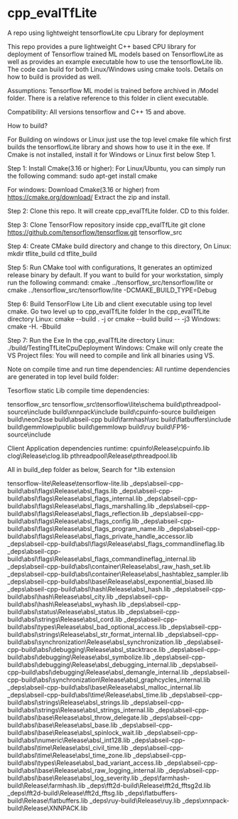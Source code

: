# cpp_evalTfLite
A repo using lightweight tensorflowLite cpu Library for deployment

This repo provides a pure lightweight C++ based CPU library for deployment of Tensorflow trained ML models based on TensorflowLite as well as provides an example executable how to use the tensorflowLite lib. The code can build for both Linux/Windows using cmake tools. Details on how to build is provided as well. 

Assumptions:
Tensorflow ML model is trained before archived in /Model folder. There is a relative reference to this folder in client executable.

Compatibility: All versions tensorflow and C++ 15 and above.

How to build?

For Building on windows or Linux just use the top level cmake file which first builds the tensorflowLite library and shows how to use it in the exe.
If Cmake is not installed, install it for Windows or Linux first below Step 1.  

Step 1: Install Cmake(3.16 or higher): For Linux/Ubuntu, you can simply run the following command: 
sudo apt-get install cmake

For windows: Download Cmake(3.16 or higher) from https://cmake.org/download/
Extract the zip and install.

Step 2: Clone this repo. It will create cpp_evalTfLite folder. CD to this folder.

Step 3: Clone TensorFlow repository inside cpp_evalTfLite
git clone https://github.com/tensorflow/tensorflow.git tensorflow_src

Step 4: Create CMake build directory and change to this directory, On Linux:
mkdir tflite_build
cd tflite_build

Step 5: Run CMake tool with configurations, It generates an optimized release binary by default. If you want to build for your workstation, simply run the following command:
cmake ../tensorflow_src/tensorflow/lite or cmake ../tensorflow_src/tensorflow/lite -DCMAKE_BUILD_TYPE=Debug 

Step 6: Build TensorFlow Lite Lib and client executable using top level cmake. Go two level up to cpp_evalTfLite folder 
In the cpp_evalTfLite directory
Linux: cmake --build . -j or cmake --build build -- -j3
Windows: cmake -H. -Bbuild

Step 7: Run the Exe 
In the cpp_evalTfLite directory
Linux: ./build/TestingTfLiteCpuDeployment
Windows: Cmake will only create the VS Project files: You will need to compile and link all binaries using VS.

Note on compile time and run time dependencies: All runtime dependencies are generated in top level build folder:

Tesorflow static Lib compile time dependencies:

tensorflow_src
tensorflow_src\tensorflow\lite\schema
build\pthreadpool-source\include
build\xnnpack\include
build\cpuinfo-source
build\eigen
build\neon2sse
build\abseil-cpp
build\farmhash\src
build\flatbuffers\include
build\gemmlowp\public
build\gemmlowp
build\ruy
build\FP16-source\include


Client Application dependencies runtime:
cpuinfo\Release\cpuinfo.lib
clog\Release\clog.lib
pthreadpool\Release\pthreadpool.lib

All in build\_dep folder as below, Search for *.lib extension

tensorflow-lite\Release\tensorflow-lite.lib
_deps\abseil-cpp-build\absl\flags\Release\absl_flags.lib
_deps\abseil-cpp-build\absl\flags\Release\absl_flags_internal.lib
_deps\abseil-cpp-build\absl\flags\Release\absl_flags_marshalling.lib
_deps\abseil-cpp-build\absl\flags\Release\absl_flags_reflection.lib
_deps\abseil-cpp-build\absl\flags\Release\absl_flags_config.lib
_deps\abseil-cpp-build\absl\flags\Release\absl_flags_program_name.lib
_deps\abseil-cpp-build\absl\flags\Release\absl_flags_private_handle_accessor.lib
_deps\abseil-cpp-build\absl\flags\Release\absl_flags_commandlineflag.lib
_deps\abseil-cpp-build\absl\flags\Release\absl_flags_commandlineflag_internal.lib
_deps\abseil-cpp-build\absl\container\Release\absl_raw_hash_set.lib
_deps\abseil-cpp-build\absl\container\Release\absl_hashtablez_sampler.lib
_deps\abseil-cpp-build\absl\base\Release\absl_exponential_biased.lib
_deps\abseil-cpp-build\absl\hash\Release\absl_hash.lib
_deps\abseil-cpp-build\absl\hash\Release\absl_city.lib
_deps\abseil-cpp-build\absl\hash\Release\absl_wyhash.lib
_deps\abseil-cpp-build\absl\status\Release\absl_status.lib
_deps\abseil-cpp-build\absl\strings\Release\absl_cord.lib
_deps\abseil-cpp-build\absl\types\Release\absl_bad_optional_access.lib
_deps\abseil-cpp-build\absl\strings\Release\absl_str_format_internal.lib
_deps\abseil-cpp-build\absl\synchronization\Release\absl_synchronization.lib
_deps\abseil-cpp-build\absl\debugging\Release\absl_stacktrace.lib
_deps\abseil-cpp-build\absl\debugging\Release\absl_symbolize.lib
_deps\abseil-cpp-build\absl\debugging\Release\absl_debugging_internal.lib
_deps\abseil-cpp-build\absl\debugging\Release\absl_demangle_internal.lib
_deps\abseil-cpp-build\absl\synchronization\Release\absl_graphcycles_internal.lib
_deps\abseil-cpp-build\absl\base\Release\absl_malloc_internal.lib
_deps\abseil-cpp-build\absl\time\Release\absl_time.lib
_deps\abseil-cpp-build\absl\strings\Release\absl_strings.lib
_deps\abseil-cpp-build\absl\strings\Release\absl_strings_internal.lib
_deps\abseil-cpp-build\absl\base\Release\absl_throw_delegate.lib
_deps\abseil-cpp-build\absl\base\Release\absl_base.lib
_deps\abseil-cpp-build\absl\base\Release\absl_spinlock_wait.lib
_deps\abseil-cpp-build\absl\numeric\Release\absl_int128.lib
_deps\abseil-cpp-build\absl\time\Release\absl_civil_time.lib
_deps\abseil-cpp-build\absl\time\Release\absl_time_zone.lib
_deps\abseil-cpp-build\absl\types\Release\absl_bad_variant_access.lib
_deps\abseil-cpp-build\absl\base\Release\absl_raw_logging_internal.lib
_deps\abseil-cpp-build\absl\base\Release\absl_log_severity.lib
_deps\farmhash-build\Release\farmhash.lib
_deps\fft2d-build\Release\fft2d_fftsg2d.lib
_deps\fft2d-build\Release\fft2d_fftsg.lib
_deps\flatbuffers-build\Release\flatbuffers.lib
_deps\ruy-build\Release\ruy.lib
_deps\xnnpack-build\Release\XNNPACK.lib



